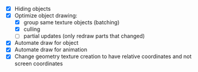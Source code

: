- [x] Hiding objects
- [x] Optimize object drawing:
  - [x] group same texture objects (batching)
  - [x] culling
  - [ ] partial updates (only redraw parts that changed)
- [x] Automate draw for object
- [x] Automate draw for animation
- [x] Change geometry texture creation to have relative coordinates and not screen coordinates